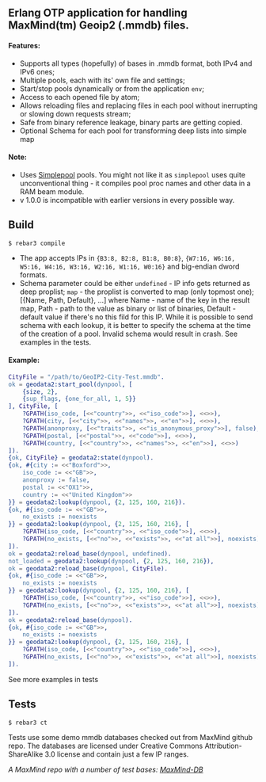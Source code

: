 ## Erlang OTP application for handling MaxMind(tm) Geoip2 (.mmdb) files.

#### Features:
* Supports all types (hopefully) of bases in .mmdb format, both IPv4 and IPv6 ones;
* Multiple pools, each with its' own file and settings;
* Start/stop pools dynamically or from the application `env`;
* Access to each opened file by atom;
* Allows reloading files and replacing files in each pool without inerrupting or slowing down requests stream;
* Safe from binary reference leakage, binary parts are getting copied.
* Optional Schema for each pool for transforming deep lists into simple map



#### Note:
* Uses [Simplepool](https://github.com/brigadier/simplepool) pools. You might not like it as
`simplepool` uses quite unconventional thing - it compiles pool proc names and other data in a RAM beam module.
* v 1.0.0 is incompatible with earlier versions in every possible way.

Build
-----

    $ rebar3 compile


* The app accepts IPs in `{B3:8, B2:8, B1:8, B0:8}`, `{W7:16, W6:16, W5:16, W4:16, W3:16, W2:16, W1:16, W0:16}`
and big-endian dword formats.
* Schema parameter could be either `undefined` - IP info gets returned as deep proplist; `map` - the proplist
is converted to map (only topmost one); [{Name, Path, Default}, ...] where Name - name of the key
in the result map, Path - path to the value as binary or list of binaries, Default - default value
if there's no this fild for this IP. While it is possible to send schema with each lookup, it is better to specify
the schema at the time of the creation of a pool. Invalid schema would result in crash. See examples in the tests.


#### Example:
```erlang
CityFile = "/path/to/GeoIP2-City-Test.mmdb".
ok = geodata2:start_pool(dynpool, [
    {size, 2},
    {sup_flags, {one_for_all, 1, 5}}
], CityFile, [
    ?GPATH(iso_code, [<<"country">>, <<"iso_code">>], <<>>),
    ?GPATH(city, [<<"city">>, <<"names">>, <<"en">>], <<>>),
    ?GPATH(anonproxy, [<<"traits">>, <<"is_anonymous_proxy">>], false),
    ?GPATH(postal, [<<"postal">>, <<"code">>], <<>>),
    ?GPATH(country, [<<"country">>, <<"names">>, <<"en">>], <<>>)
]).
{ok, CityFile} = geodata2:state(dynpool).
{ok, #{city := <<"Boxford">>,
    iso_code := <<"GB">>,
    anonproxy := false,
    postal := <<"OX1">>,
    country := <<"United Kingdom">>
}} = geodata2:lookup(dynpool, {2, 125, 160, 216}).
{ok, #{iso_code := <<"GB">>,
    no_exists := noexists
}} = geodata2:lookup(dynpool, {2, 125, 160, 216}, [
    ?GPATH(iso_code, [<<"country">>, <<"iso_code">>], <<>>),
    ?GPATH(no_exists, [<<"no">>, <<"exists">>, <<"at all">>], noexists)
]).
ok = geodata2:reload_base(dynpool, undefined).
not_loaded = geodata2:lookup(dynpool, {2, 125, 160, 216}),
ok = geodata2:reload_base(dynpool, CityFile).
{ok, #{iso_code := <<"GB">>,
    no_exists := noexists
}} = geodata2:lookup(dynpool, {2, 125, 160, 216}, [
    ?GPATH(iso_code, [<<"country">>, <<"iso_code">>], <<>>),
    ?GPATH(no_exists, [<<"no">>, <<"exists">>, <<"at all">>], noexists)
]).
ok = geodata2:reload_base(dynpool).
{ok, #{iso_code := <<"GB">>,
    no_exists := noexists
}} = geodata2:lookup(dynpool, {2, 125, 160, 216}, [
    ?GPATH(iso_code, [<<"country">>, <<"iso_code">>], <<>>),
    ?GPATH(no_exists, [<<"no">>, <<"exists">>, <<"at all">>], noexists)
]).
```

See more examples in tests


Tests
-----

    $ rebar3 ct

Tests use some demo mmdb databases checked out from MaxMind github repo. The databases are licensed under
Creative Commons Attribution-ShareAlike 3.0 license and contain just a few IP ranges.


*A MaxMind repo with a number of test bases: [MaxMind-DB](https://github.com/maxmind/MaxMind-DB/)*


